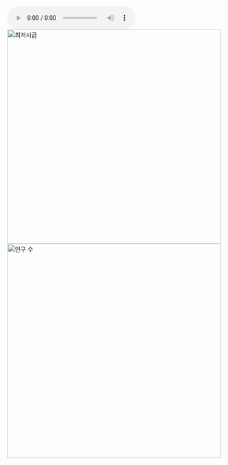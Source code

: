 <audio controls>
  <source src="https://github.com/yourusername/yourrepository/raw/main/path-to-your-file.mp3" type="audio/mpeg">
  Your browser does not support the audio element.
</audio>


<img src="https://github.com/user-attachments/assets/f3767c56-043a-4f92-ba15-953210e57478" width="500" hegiht ="510" alt="최저시급" />
<img src="https://github.com/skwnddp/skwnddp/assets/119595705/e5175c1d-6e32-4484-a942-d03c12f6ef7c" width="500" hegiht ="500" alt="인구 수" />
